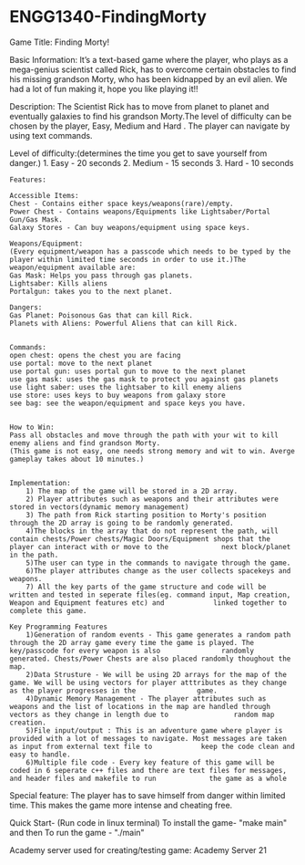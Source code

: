 # ENGG1340-FindingMorty

Game Title: Finding Morty!

Basic Information:
     It’s a text-based game where the player, who plays as a mega-genius scientist called Rick, has to overcome certain obstacles to find his missing grandson Morty, who has been kidnapped by an evil alien. We had a lot of fun making it, hope you like playing it!!

Description: 
    The Scientist Rick has to move from planet to planet and eventually galaxies to find his grandson Morty.The level of difficulty can be chosen by the player, Easy, Medium and Hard . The player can navigate by using text commands. 

Level of difficulty:(determines the time you get to save yourself from danger.)
    1. Easy - 20 seconds
    2. Medium - 15 seconds
    3. Hard - 10 seconds


    Features: 
    
    Accessible Items:
    Chest - Contains either space keys/weapons(rare)/empty.
    Power Chest - Contains weapons/Equipments like Lightsaber/Portal Gun/Gas Mask.
    Galaxy Stores - Can buy weapons/equipment using space keys.
    
    Weapons/Equipment: 
    (Every equipment/weapon has a passcode which needs to be typed by the player within limited time seconds in order to use it.)The weapon/equipment available are:
    Gas Mask: Helps you pass through gas planets.
    Lightsaber: Kills aliens
    Portalgun: takes you to the next planet.

    Dangers: 
    Gas Planet: Poisonous Gas that can kill Rick.
    Planets with Aliens: Powerful Aliens that can kill Rick.
    

    Commands:
    open chest: opens the chest you are facing
    use portal: move to the next planet
    use portal gun: uses portal gun to move to the next planet
    use gas mask: uses the gas mask to protect you against gas planets
    use light saber: uses the lightsaber to kill enemy aliens
    use store: uses keys to buy weapons from galaxy store
    see bag: see the weapon/equipment and space keys you have.


    How to Win:
    Pass all obstacles and move through the path with your wit to kill enemy aliens and find grandson Morty.
    (This game is not easy, one needs strong memory and wit to win. Averge gameplay takes about 10 minutes.)


    Implementation:
        1) The map of the game will be stored in a 2D array.
        2) Player attributes such as weapons and their attributes were stored in vectors(dynamic memory management)
        3) The path from Rick starting position to Morty's position through the 2D array is going to be randomly generated.
        4)The blocks in the array that do not represent the path, will contain chests/Power chests/Magic Doors/Equipment shops that the player can interact with or move to the             next block/planet in the path.
        5)The user can type in the commands to navigate through the game.
        6)The player attributes change as the user collects spacekeys and weapons.
        7) All the key parts of the game structure and code will be written and tested in seperate files(eg. command input, Map creation, Weapon and Equipment features etc) and            linked together to complete this game.

    Key Programming Features
        1)Generation of random events - This game generates a random path through the 2D array game every time the game is played. The key/passcode for every weapon is also               randomly generated. Chests/Power Chests are also placed randomly thoughout the map.
        2)Data Strusture - We will be using 2D arrays for the map of the game. We will be using vectors for player atttributes as they change as the player progresses in the               game.
        4)Dynamic Memory Management - The player attributes such as weapons and the list of locations in the map are handled through vectors as they change in length due to                random map creation.
        5)File input/output : This is an adventure game where player is provided with a lot of messages to navigate. Most messages are taken as input from external text file to            keep the code clean and easy to handle.
        6)Multiple file code - Every key feature of this game will be coded in 6 seperate c++ files and there are text files for messages, and header files and makefile to run             the game as a whole

 Special feature: The player has to save himself from danger within limited time. This makes the game more intense and cheating free.
 
 Quick Start-
 (Run code in linux terminal)
 To install the game- "make main" and then
 To run the game - "./main"
 
 
 Academy server used for creating/testing game: Academy Server 21

